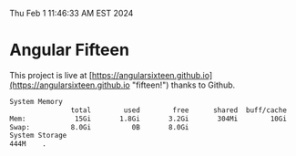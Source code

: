 Thu Feb  1 11:46:33 AM EST 2024

# Angular Fifteen


This project is live at [https://angularsixteen.github.io](https://angularsixteen.github.io "fifteen!") thanks to Github.

```bash
System Memory
               total        used        free      shared  buff/cache   available
Mem:            15Gi       1.8Gi       3.2Gi       304Mi        10Gi        13Gi
Swap:          8.0Gi          0B       8.0Gi
System Storage
444M	.
